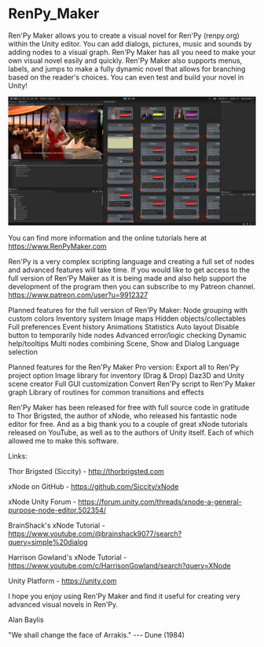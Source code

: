 # RenPy_Maker
Ren'Py Maker allows you to create a visual novel for Ren'Py (renpy.org) within the Unity editor. You can add dialogs, pictures, music and sounds by adding nodes to a visual graph. Ren'Py Maker has all you need to make your own visual novel easily and quickly. Ren'Py Maker also supports menus, labels, and jumps to make a fully dynamic novel that allows for branching based on the reader's choices. You can even test and build your novel in Unity!


![Screenshot](/Assets/RenPy%20Maker/Artwork/screenshot.png?raw=true "Ren'Py Maker Screenshot")


You can find more information and the online tutorials here at https://www.RenPyMaker.com



Ren'Py is a very complex scripting language and creating a full set of nodes and advanced features will take time. If you would like to get access to the full version of Ren'Py Maker as it is being made and also help support the development of the program then you can subscribe to my Patreon channel.
https://www.patreon.com/user?u=9912327


Planned features for the full version of Ren'Py Maker:
Node grouping with custom colors
Inventory system
Image maps
Hidden objects/collectables
Full preferences
Event history
Animations
Statistics
Auto layout
Disable button to temporarily hide nodes
Advanced error/logic checking
Dynamic help/tooltips
Multi nodes combining Scene, Show and Dialog
Language selection


Planned features for the Ren'Py Maker Pro version:
Export all to Ren'Py project option
Image library for inventory (Drag & Drop)
Daz3D and Unity scene creator
Full GUI customization
Convert Ren'Py script to Ren'Py Maker graph
Library of routines for common transitions and effects



Ren'Py Maker has been released for free with full source code in gratitude to Thor Brigsted, the author of xNode, who released his fantastic node editor for free. And as a big thank you to a couple of great xNode tutorials released on YouTube, as well as to the authors of Unity itself. Each of which allowed me to make this software.


Links:

Thor Brigsted (Siccity) - http://thorbrigsted.com

xNode on GitHub - https://github.com/Siccity/xNode

xNode Unity Forum - https://forum.unity.com/threads/xnode-a-general-purpose-node-editor.502354/

BrainShack's xNode Tutorial - https://www.youtube.com/@brainshack9077/search?query=simple%20dialog

Harrison Gowland's xNode Tutorial - https://www.youtube.com/c/HarrisonGowland/search?query=XNode

Unity Platform - https://unity.com



I hope you enjoy using Ren'Py Maker and find it useful for creating very advanced visual novels in Ren'Py.

Alan Baylis
 
 
"We shall change the face of Arrakis."
--- Dune (1984)
